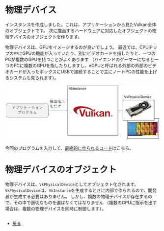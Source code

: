 # 物理デバイス

インスタンスを作成しました。これは、アプリケーションから見たVulkan全体のオブジェクトです。
次に描画するハードウェアに対応したオブジェクトの物理デバイスのオブジェクトを作ります。


物理デバイスは、GPUをイメージするのが良いでしょう。
最近では、CPUチップの中にGPUの機能が入っていたり、別にビデオカードを指したりと、一つのPCが複数のGPUを持つことがよくあります
（ハイエンドのゲーマーになると一つのPCに複数のGPUを指したりしますし、eGPUと呼ばれる外部の外部のビデオカードが入ったボックスにUSBで接続することで主にノートPCの性能を上げるシステムも見られます）。

![物理デバイスのイメージ](5/phys_device.png "物理デバイスのイメージ")

今回のプログラムを入力して、[最終的に作られるコード](https://github.com/vulkanstudy/5_device)はこちら。

# 物理デバイスのオブジェクト

物理デバイスは、``VkPhysicalDevice``としてオブジェクト化されます。
``VkPhysicalDevice``は、``VkInstance``を生成するときに内部で作られるので、開発者が生成する必要はありません。
しかし、複数の物理デバイスが存在するので、その中で適切なものを選ばなくてはなりません
（複数のGPUに指示を出す場合は、複数の物理デバイスを同時に制御します）。

```cpp:src/MyApplication.h 
```


* [戻る](./)

